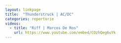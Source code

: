```yaml
---
layout: linkpage
title:  "Thunderstruck | AC/DC"
categories: repertorie
videos:
  - title: "Riff | Marcos De Ros"
    url: https://www.youtube.com/embed/COzhQeg6uYk
---
```

